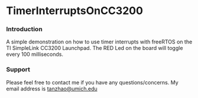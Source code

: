 # TimerInterruptsOnCC3200

### Introduction
A simple demonstration on how to use timer interrupts with freeRTOS on the TI SimpleLink CC3200 Launchpad. The RED Led on the board will toggle every 100 milliseconds.

### Support
Please feel free to contact me if you have any questions/concerns. My email address is tanzhao@umich.edu
